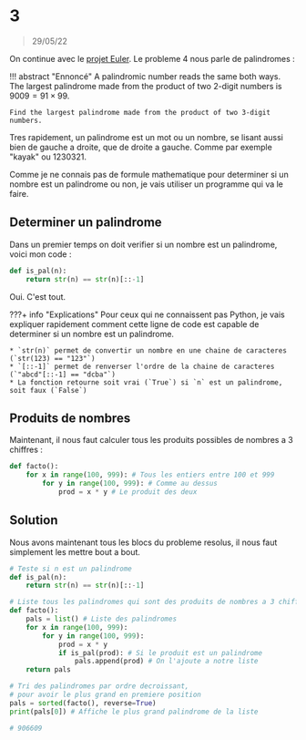 # 3

> 29/05/22

On continue avec le [projet Euler](https://projecteuler.net). Le probleme 4 nous parle de palindromes :

!!! abstract "Ennoncé"
    A palindromic number reads the same both ways. The largest palindrome made from the product of two 2-digit numbers is $9009 = 91 \times 99$.

    Find the largest palindrome made from the product of two 3-digit numbers.

Tres rapidement, un palindrome est un mot ou un nombre, se lisant aussi bien de gauche a droite, que de droite a gauche. Comme par exemple "kayak" ou $1230321$.

Comme je ne connais pas de formule mathematique pour determiner si un nombre est un palindrome ou non, je vais utiliser un programme qui va le faire.

## Determiner un palindrome

Dans un premier temps on doit verifier si un nombre est un palindrome, voici mon code :

```python
def is_pal(n):
    return str(n) == str(n)[::-1]
```

Oui. C'est tout.

???+ info "Explications"
    Pour ceux qui ne connaissent pas Python, je vais expliquer rapidement comment cette ligne de code est capable de determiner si un nombre est un palindrome.

    * `str(n)` permet de convertir un nombre en une chaine de caracteres (`str(123) == "123"`)
    * `[::-1]` permet de renverser l'ordre de la chaine de caracteres (`"abcd"[::-1] == "dcba"`)
    * La fonction retourne soit vrai (`True`) si `n` est un palindrome, soit faux (`False`)

## Produits de nombres

Maintenant, il nous faut calculer tous les produits possibles de nombres a 3 chiffres :

```python
def facto():
    for x in range(100, 999): # Tous les entiers entre 100 et 999
        for y in range(100, 999): # Comme au dessus
            prod = x * y # Le produit des deux
```

## Solution

Nous avons maintenant tous les blocs du probleme resolus, il nous faut simplement les mettre bout a bout.

```python
# Teste si n est un palindrome
def is_pal(n):
    return str(n) == str(n)[::-1]

# Liste tous les palindromes qui sont des produits de nombres a 3 chiffres
def facto():
    pals = list() # Liste des palindromes
    for x in range(100, 999):
        for y in range(100, 999):
            prod = x * y
            if is_pal(prod): # Si le produit est un palindrome
                pals.append(prod) # On l'ajoute a notre liste
    return pals

# Tri des palindromes par ordre decroissant,
# pour avoir le plus grand en premiere position
pals = sorted(facto(), reverse=True)
print(pals[0]) # Affiche le plus grand palindrome de la liste

# 906609
```